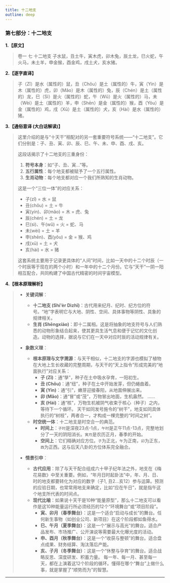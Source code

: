 ```yaml
---
title: 十二地支
outline: deep
---
```

  
### **第七部分：十二地支**

**1.【原文】**
> 卷一 七 十二地支
> 子水鼠，丑土牛，寅木虎，卯木兔，辰土龙，巳火蛇，午火马，未土羊，申金猴，酉金鸡，戌土犬，亥水猪。

**2.【逐字直译】**
> 子（Zǐ）是水（属性的）鼠，丑（Chǒu）是土（属性的）牛，寅（Yín）是木（属性的）虎，卯（Mǎo）是木（属性的）兔，辰（Chén）是土（属性的）龙，巳（Sì）是火（属性的）蛇，午（Wǔ）是火（属性的）马，未（Wèi）是土（属性的）羊，申（Shēn）是金（属性的）猴，酉（Yǒu）是金（属性的）鸡，戌（Xū）是土（属性的）犬，亥（Hài）是水（属性的）猪。

**3.【通俗意译 (大白话解读)】**
> 这里介绍的是与“十天干”相配对的另一套重要符号系统——“十二地支”。它们分别是：子、丑、寅、卯、辰、巳、午、未、申、酉、戌、亥。
> 
> 这段话揭示了十二地支的三重身份：
> 1.  **符号本身**：如“子、丑、寅...”等。
> 2.  **五行属性**：每个地支都被赋予了一个五行属性。
> 3.  **生肖动物**：每个地支都对应一个我们所熟知的生肖动物。
> 
> 这是一个“三位一体”的对应关系：
> *   子(zǐ) = 水 = 鼠
> *   丑(chǒu) = 土 = 牛
> *   寅(yín)、卯(mǎo) = 木 = 虎、兔
> *   辰(chén) = 土 = 龙
> *   巳(sì)、午(wǔ) = 火 = 蛇、马
> *   未(wèi) = 土 = 羊
> *   申(shēn)、酉(yǒu) = 金 = 猴、鸡
> *   戌(xū) = 土 = 犬
> *   亥(hài) = 水 = 猪
> 
> 这套系统主要用于记录更具体的“人间”时间，比如一天中的十二个时辰（一个时辰等于现在的两个小时）和一年中的十二个月份。它与“天干”一阴一阳相互配合，共同构建了中国古代精密的时间宇宙模型。

**4.【根本原理解析】**
> *   **关键词解**：
>     *   **十二地支 (Shí'èr Dìzhī)**：古代用来纪月、纪时、纪方位的符号。“地”字表明它与大地、阴性、空间、具体事物等阴性、具象的规律相关。
>     *   **生肖 (Shēngxiào)**：即十二属相。这是将抽象的地支符号与人们熟悉的动物形象结合起来，使其更具生活气息和便于记忆的文化创造。动物的选择，据说与它们在一天中对应时辰的活动规律有关。
> 
> *   **象数义理**：
>     *   **根本原理与文字溯源**：与天干相似，十二地支的字源也模拟了植物在大地上生长收藏的完整周期，与天干的“天上指令”形成完美的“地面执行”对应关系：
>         *   **子 (Zǐ)**：通“孳”，种子在土中吸水孕育，一阳初生。
>         *   **丑 (Chǒu)**：通“纽”，种子在土中开始发芽，但仍蜷曲着。
>         *   **寅 (Yín)**：通“引”，嫩芽迎接春阳，从地面伸展出来。
>         *   **卯 (Mǎo)**：通“冒”或“茂”，万物冒出地面，生机盎然。
>         ……
>         *   **亥 (Hài)**：通“核”，万物生机被阴气收束于核心（种子）之内，等待下一个循环。
>         天干如同发号施令的“树干”，地支如同具体执行的“树枝”，两者合一，才构成一棵完整的“时间之树”。
>     *   **时空统一体**：十二地支是时空合一的典范。
>         *   **时间上**：`子时`是深夜23点-1点，`午时`是正午11点-13点，完整地划分了一天的阴阳消长。`寅月`是农历正月，春季的开始。
>         *   **空间上**：它们精确对应方位。`子`为正北，`午`为正南，`卯`为正东，`酉`为正西。这与后天八卦的方位体系完全融合。
> 
> *   **情景引申**：
>     *   **古代应用**：除了与天干配合组成六十甲子纪年法之外，地支在《梅花易数》中至关重要。例如，“年月日时起卦法”中，年、月、日、时的地支都要转化为对应的数字（子1, 丑2...亥12）参与运算。预测的应验日期，也常常用地支来确定，比如“应在午日”，就是指午这个地支所代表的时间点。
>     *   **现代比喻**：如果说十天干是10种“能量原型”，那么十二地支可以看作是这10种能量运行所必须经历的12个“环境舞台”或“项目阶段”。
>         *   **寅、卯月（春季舞台）**：这是一个适合“启动与成长”的舞台。任何新生事物（如创业公司、新项目）在这个阶段都如鱼得水。
>         *   **巳、午月（夏季舞台）**：这是一个“展示与高光”的舞台。适合产品发布、市场推广、公开演说等需要最大化曝光度的活动。
>         *   **申、酉月（秋季舞台）**：这是一个“收获与整顿”的舞台。适合盘点成果、财务结算、淘汰落后产能。
>         *   **亥、子月（冬季舞台）**：这是一个“休整与孕育”的舞台。适合战略反思、深度研发、积蓄力量。
>         每一年、每一月、甚至每一天，都在上演着这12个阶段的循环。懂得在哪个“舞台”上做什么事，就是掌握了“顺势而为”的智慧。

---
